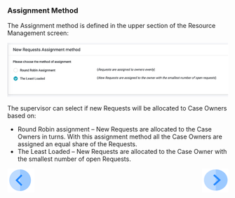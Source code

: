 

### Assignment Method

The Assignment method is defined in the upper section of the Resource Management screen:

 ![image](/articles/DPM/images/Figure_52_Assignment_Method.png)

The supervisor can select if new Requests will be allocated to Case Owners based on:

- Round Robin assignment – New Requests are allocated to the Case Owners in turns. With this assignment method all the Case Owners are assigned an equal share of the Requests.
- The Least Loaded – New Requests are allocated to the Case Owner with the smallest number of open Requests. 



[![Previous](/articles/DPM/images/Previous.png)](/articles/DPM/07_Supervisor_User_Interface/02_Supervisor_User_Interface_Config.md)[<img align="right" width="60" height="54" src="/articles/DPM/images/Next.png">](/articles/DPM/07_Supervisor_User_Interface/04_Supervisor_User_Interface_Criteria.md)


